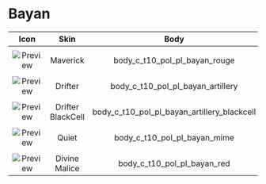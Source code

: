  #  Bayan
 
| Icon | Skin | Body | Head | Arms
| :--: | :--: | :--: | :--: | :--:
| | | | | 
| ![Preview](https://static.wikia.nocookie.net/callofduty/images/0/0d/Bayan_Maverick_Skin_BO6.png/revision/latest/scale-to-width-down/100?cb=20241028013549) | Maverick | body_c_t10_pol_pl_bayan_rouge | head_c_t10_pol_pl_bayan_rouge | vm_c_t10_pol_pl_bayan_rouge | 
| | | | | 
| ![Preview](https://static.wikia.nocookie.net/callofduty/images/4/43/Bayan_Drifter_Skin_BO6.png/revision/latest/scale-to-width-down/100?cb=20241119185602) |  Drifter  | body_c_t10_pol_pl_bayan_artillery | head_c_t10_pol_pl_bayan_artillery  | vm_c_t10_pol_pl_bayan_artillery  | 
| | | | | 
| ![Preview](https://static.wikia.nocookie.net/callofduty/images/9/94/Bayan_DrifterBlackCell_Skin_BO6.png/revision/latest/scale-to-width-down/100?cb=20241119185603) |  Drifter BlackCell  | body_c_t10_pol_pl_bayan_artillery_blackcell  | head_c_t10_pol_pl_bayan_artillery_blackcell | vm_c_t10_pol_pl_bayan_artillery_blackcell | 
| | | | | 
| ![Preview](https://static.wikia.nocookie.net/callofduty/images/d/df/Bayan_Quiet_Skin_BO6.png/revision/latest/scale-to-width-down/100?cb=20241211224447) | Quiet | body_c_t10_pol_pl_bayan_mime | head_c_t10_pol_pl_bayan_mime | vm_c_t10_pol_pl_bayan_mime | 
| | | | | 
| ![Preview](https://static.wikia.nocookie.net/callofduty/images/1/13/Bayan_DivineMalice_Skin_BO6.png/revision/latest/scale-to-width-down/100?cb=20250111010256) |  Divine Malice  | body_c_t10_pol_pl_bayan_red | head_c_t10_pol_pl_bayan_red | vm_c_t10_pol_pl_bayan_red |  
